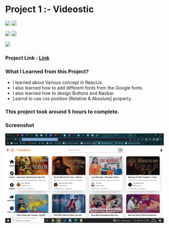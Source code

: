 # Project 1 :- Videostic

![](https://img.shields.io/badge/iNeuron-LCO-red)
![](https://img.shields.io/badge/Hitesh--Choudhary-Full--stack--js--bootcamp-yellow)

![](https://img.shields.io/badge/HTML-CSS-orange)
![](https://img.shields.io/badge/JS-REACTJS-blueviolet)

![](https://img.shields.io/badge/Hrishikesh--Kumbhar-Software--Engineer-blue)

### Project Link : [Link](https://videostic-hrishikumbhar5151-gmailcom.vercel.app/s)

### What I Learned from this Project?

- I learned about Various concept in ReactJs.
- I also learned how to add different fonts from the Google fonts.
- I also learned how to design Buttons and Navbar.
- Learnd to use css position [Relative & Absolute] property.

### This project took around 5 hours to complete.

### Screenshot

![](./src/assets/video.png)
